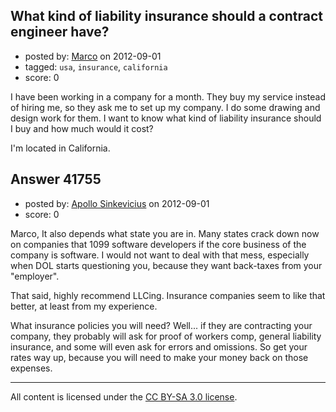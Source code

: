 ## What kind of liability insurance should a contract engineer have?

- posted by: [Marco](https://stackexchange.com/users/-1/18415-marco) on 2012-09-01
- tagged: `usa`, `insurance`, `california`
- score: 0

I have been working in a company for a month. They buy my service instead of hiring me, so they ask me to set up my company. I do some drawing and design work for them. I want to know what kind of liability insurance should I buy and how much would it cost?

I'm located in California.




## Answer 41755

- posted by: [Apollo Sinkevicius](https://stackexchange.com/users/-1/2119-apollo-sinkevicius) on 2012-09-01
- score: 0

Marco,
It also depends what state you are in. Many states crack down now on companies that 1099 software developers if the core business of the company is software. I would not want to deal with that mess, especially when DOL starts questioning you, because they want back-taxes from your "employer".

That said, highly recommend LLCing. Insurance companies seem to like that better, at least from my experience.

What insurance policies you will need? Well... if they are contracting your company, they probably will ask for proof of workers comp, general liability insurance, and some will even ask for errors and omissions. So get your rates way up, because you will need to make your money back on those expenses.



---

All content is licensed under the [CC BY-SA 3.0 license](https://creativecommons.org/licenses/by-sa/3.0/).
